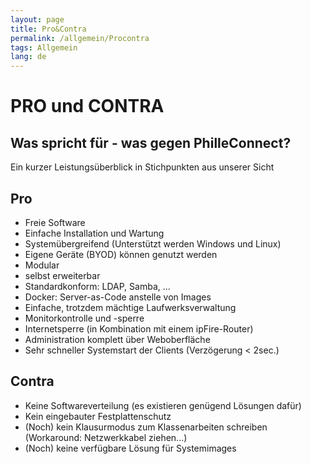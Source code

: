 ```yaml
---
layout: page
title: Pro&Contra
permalink: /allgemein/Procontra
tags: Allgemein
lang: de
---
```


# **PRO** und CONTRA

## Was spricht für - was gegen PhilleConnect?

Ein kurzer Leistungsüberblick in Stichpunkten aus unserer Sicht

## Pro

* Freie Software
* Einfache Installation und Wartung
* Systemübergreifend (Unterstützt werden Windows und Linux)
* Eigene Geräte (BYOD) können genutzt werden
* Modular
* selbst erweiterbar
* Standardkonform: LDAP, Samba, ...
* Docker: Server-as-Code anstelle von Images
* Einfache, trotzdem mächtige Laufwerksverwaltung
* Monitorkontrolle und -sperre
* Internetsperre (in Kombination mit einem ipFire-Router)
* Administration komplett über Weboberfläche
* Sehr schneller Systemstart der Clients (Verzögerung < 2sec.)

## Contra

* Keine Softwareverteilung (es existieren genügend Lösungen dafür)
* Kein eingebauter Festplattenschutz
* (Noch) kein Klausurmodus zum Klassenarbeiten schreiben (Workaround: Netzwerkkabel ziehen...)
* (Noch) keine verfügbare Lösung für Systemimages
